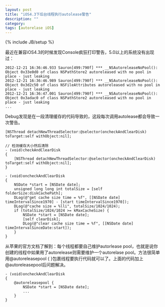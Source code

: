```yaml
---
layout: post
title: "iOS4.3下后台线程执行autolease警告"
description: ""
category: 
tags: [autorelase iOS]
---
```

{% include JB/setup %}

最近在兼容iOS4.3的时候发现Console疯狂打印警告，5.0以上的系统没有出现过：

~~~~
2012-12-21 16:36:46.933 Sauron[499:790f] *** __NSAutoreleaseNoPool(): Object 0x33e0d0 of class NSPathStore2 autoreleased with no pool in place - just leaking
2012-12-21 16:36:46.989 Sauron[499:790f] *** __NSAutoreleaseNoPool(): Object 0x3d2c50 of class NSFileAttributes autoreleased with no pool in place - just leaking
2012-12-21 16:36:47.001 Sauron[499:790f] *** __NSAutoreleaseNoPool(): Object 0x3adac0 of class NSPathStore2 autoreleased with no pool in place - just leaking
...
~~~~

Debug发现是在一段清理缓存的代码导致的，这段每次调用autolease都会导致一次警告。

~~~~
[NSThread detachNewThreadSelector:@selector(oncheckAndClearDisk) toTarget:self withObject:nil];

// 检测缓存大小然后清除
- (void)checkAndClearDisk
{
    [NSThread detachNewThreadSelector:@selector(oncheckAndClearDisk) toTarget:self withObject:nil];
}

- (void)oncheckAndClearDisk
{
    NSDate *start = [NSDate date];
    unsigned long long int totalSize = [self folderSize:diskCachePath];
    DLog(@"get cache size time = %f", [[NSDate date] timeIntervalSince1970] - [start timeIntervalSince1970]);
    DLog(@"cache size = %lli", totalSize/1024/1024);
    if (totalSize/1024/1024 >= kMaxCacheSize) {
        NSDate *start = [NSDate date];
        [self clearDisk];
        DLog(@"clear cache size time = %f", [[NSDate date] timeIntervalSinceDate:start]);
    }
}
~~~~

从苹果的官方文档了解到：每个线程都要自己维护autorlease pool，也就是说你创建的线程中如果用了autorelease则需要维护一个autorelase pool。方法很简单用@autoreleasepool { }包裹线程要执行代码就可以了。上面的代码加上@autoreleasepool后问题解决。

~~~~
- (void)oncheckAndClearDisk
{
	@autoreleasepool {
		NSDate *start = [NSDate date];
		...
	}
}
~~~~
